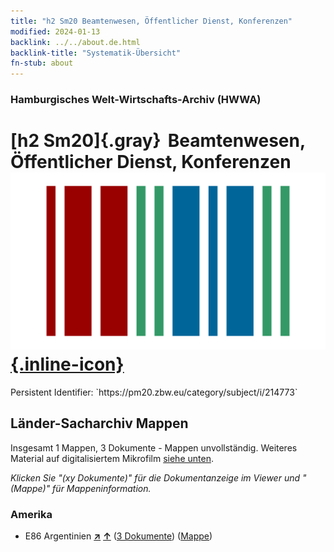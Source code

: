 ```yaml
---
title: "h2 Sm20 Beamtenwesen, Öffentlicher Dienst, Konferenzen"
modified: 2024-01-13
backlink: ../../about.de.html
backlink-title: "Systematik-Übersicht"
fn-stub: about
---
```


### Hamburgisches Welt-Wirtschafts-Archiv (HWWA)

# [h2 Sm20]{.gray}&#8201; Beamtenwesen, Öffentlicher Dienst, Konferenzen &#160; [![Wikidata](/images/Wikidata-logo.svg "Wikidata"){.inline-icon}](http://www.wikidata.org/entity/Q104700079)

<div class="hint">Persistent Identifier: `https://pm20.zbw.eu/category/subject/i/214773`</div>







## Länder-Sacharchiv Mappen






Insgesamt 1 Mappen, 3 Dokumente - Mappen unvollständig. Weiteres Material auf digitalisiertem Mikrofilm [siehe unten](#filmsections).

_Klicken Sie "(xy Dokumente)" für die Dokumentanzeige im Viewer und "(Mappe)" für Mappeninformation._




### Amerika

- E86 Argentinien [**&nearr;**](../../../geo/i/141692/about.de.html "Argentinien (alle Mappen)") [**&uarr;**](../../../geo/about.de.html#E86 "Ländersystematik") (<a href="https://pm20.zbw.eu/iiifview/folder/sh/141692,214773" title="über: Argentinien : Beamtenwesen, Öffentlicher Dienst, Konferenzen" target="_blank">3 Dokumente</a>) ([Mappe](../../../../folder/sh/1416xx/141692/2147xx/214773/about.de.html))



<a id="filmsections" />













